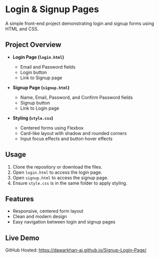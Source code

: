 # Login & Signup Pages

A simple front-end project demonstrating login and signup forms using HTML and CSS.

## Project Overview

- **Login Page (`login.html`)**  
  - Email and Password fields  
  - Login button  
  - Link to Signup page  

- **Signup Page (`signup.html`)**  
  - Name, Email, Password, and Confirm Password fields  
  - Signup button  
  - Link to Login page  

- **Styling (`style.css`)**  
  - Centered forms using Flexbox  
  - Card-like layout with shadow and rounded corners  
  - Input focus effects and button hover effects  

## Usage

1. Clone the repository or download the files.  
2. Open `login.html` to access the login page.  
3. Open `signup.html` to access the signup page.  
4. Ensure `style.css` is in the same folder to apply styling.  

## Features

- Responsive, centered form layout  
- Clean and modern design  
- Easy navigation between login and signup pages
  
## Live Demo
GitHub Hosted: https://dawarkhan-ai.github.io/Signup-Login-Page/
